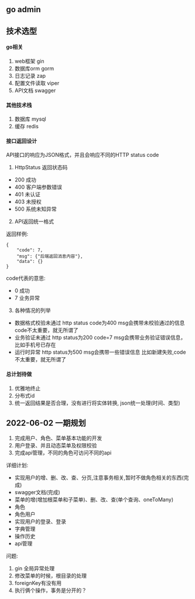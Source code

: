 ## go admin

## 技术选型

#### go相关

1. web框架 gin
2. 数据库orm gorm
3. 日志记录 zap
4. 配置文件读取 viper
5. API文档 swagger

#### 其他技术栈

1. 数据库 mysql
2. 缓存 redis

#### 接口返回设计

API接口的响应为JSON格式，并且会响应不同的HTTP status code

1. HttpStatus 返回状态码

- 200 成功
- 400 客户端参数错误
- 401 未认证
- 403 未授权
- 500 系统未知异常

2. API返回统一格式

返回样例:
```
{
    "code": 7,
    "msg": {"后端返回消息内容"},
    "data": {}
}
```
code代表的意思:
- 0 成功
- 7 业务异常

3. 各种情况的列举

- 数据格式校验未通过 http status code为400 msg会携带未校验通过的信息 code不太重要，就无所谓了
- 业务验证未通过 http status为200 code=7 msg会携带业务验证错误信息，比如手机号已存在
- 运行时异常 http status为500 msg会携带一些错误信息 比如新建失败,code不太重要，就无所谓了

#### 总计划待做

1. 优雅地终止
2. 分布式id
3. 统一返回结果是否合理，没有进行将实体转换, json统一处理(时间、类型)


## 2022-06-02 一期规划

1. 完成用户、角色、菜单基本功能的开发
2. 用户登录、并且动态菜单及权限校验
3. 完成api管理，不同的角色可访问不同的api

详细计划:

- 实现用户的增、删、改、查、分页,注意事务相关,暂时不做角色相关的东西(完成)
- swagger文档(完成)
- 菜单的增(增加根菜单和子菜单)、删、改、查(单个查询、oneToMany)
- 角色
- 角色用户
- 实现用户的登录、登录
- 字典管理
- 操作历史
- api管理

问题:

1. gin 全局异常处理
2. 修改菜单的时候，根目录的处理
3. foreignKey有没有用
4. 执行俩个操作，事务是分开的？



